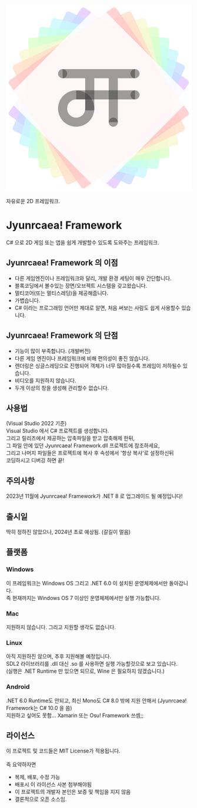 <div align="center">
	<img src="Jyunrcaea! Framework/src/Icon.png" alt='쥰르케아 프레임워크 아이콘'>
</div>

자유로운 2D 프레임워크.

# Jyunrcaea! Framework
C# 으로 2D 게임 또는 앱을 쉽게 개발할수 있도록 도와주는 프레임워크.

## Jyunrcaea! Framework 의 이점
* 다른 게임엔진이나 프레임워크와 달리, 개발 환경 세팅이 매우 간단합니다.
* 블록코딩에서 볼수있는 장면/오브젝트 시스템을 갖고왔습니다.
* 멀티코어(또는 멀티스레딩)을 제공해줍니다.
* 가볍습니다.
* C# 이라는 프로그래밍 언어만 제대로 알면, 처음 써보는 사람도 쉽게 사용할수 있습니다.

## Jyunrcaea! Framework 의 단점
* 기능이 많이 부족합니다. (개발버전)
* 다른 게임 엔진이나 프레임워크에 비해 편의성이 좋진 않습니다.
* 렌더링은 싱글스레딩으로 진행되어 객체가 너무 많아질수록 프레임이 저하될수 있습니다.
* 비디오를 지원하지 않습니다.
* 두개 이상의 창을 생성해 관리할수 없습니다.

## 사용법
(Visual Studio 2022 기준)<br>
Visual Studio 에서 C# 프로젝트를 생성합니다.<br>
그리고 릴리즈에서 제공하는 압축파일을 받고 압축해제 한뒤,<br>
그 파일 안에 있던 Jyunrcaea! Framework.dll 프로젝트에 참조하세요,<br>
그리고 나머지 파일들은 프로젝트에 복사 후 속성에서 '항상 복사'로 설정하신뒤<br>
코딩하시고 디버깅 하면 끝!

## 주의사항
2023년 11월에 Jyunrcaea! Framework가 .NET 8 로 업그레이드 될 예정입니다!

## 출시일
딱히 정하진 않았으나, 2024년 초로 예상됨. (갈길이 멀음)

## 플랫폼
### Windows
이 프레임워크는 Windows OS 그리고 .NET 6.0 이 설치된 운영체제에서만 돌아갑니다.<br>
즉 현재까지는 Windows OS 7 이상인 운영체제에서만 실행 가능합니다.
### Mac
지원하지 않습니다. 그리고 지원할 생각도 없습니다.
### Linux
아직 지원하진 않으며, 추후 지원해볼 예정입니다.<br>
SDL2 라이브러리를 .dll 대신 .so 를 사용하면 실행 가능할것으로 보고 있습니다.<br>
(실행은 .NET Runtime 만 있으면 되므로, Wine 은 필요하지 않겠습니다.)
### Android
.NET 6.0 Runtime도 안되고, 최신 Mono도 C# 8.0 밖에 지원 안해서 (Jyunrcaea! Framework는 C# 10.0 을 씀)<br>
지원하고 싶어도 못함... Xamarin 또는 Osu! Framework 쓰셈;;

## 라이선스
이 프로젝트 및 코드들은 MIT License가 적용됩니다.<br><br>
즉 요약하자면
* 복제, 배포, 수정 가능
* 배포시 이 라이선스 사본 첨부해야됨
* 이 프로젝트의 개발자 본인은 보증 및 책임을 지지 않음
* 결론적으로 오픈 소스임.
